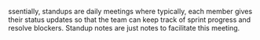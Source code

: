 ssentially, standups are daily meetings where typically, each member gives their status updates so that the team can keep track of sprint progress and resolve blockers. Standup notes are just notes to facilitate this meeting.
